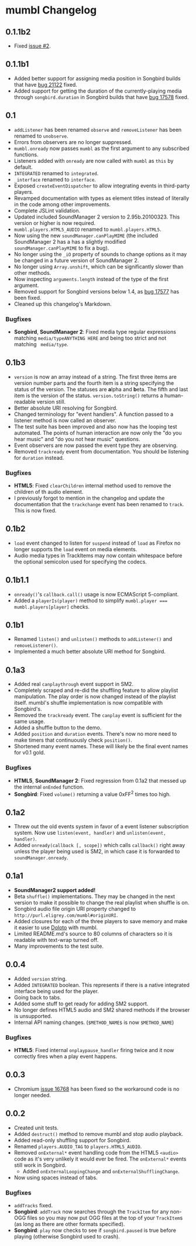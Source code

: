 mumbl Changelog
===============

0.1.1b2
-------

* Fixed [issue #2](http://github.com/eligrey/mumbl/issues#issue/2 "mumbl.tracks() returns empty arrays when using HTML5").


0.1.1b1
-------

* Added better support for assigning media position in Songbird builds that have [bug
  21122](http://bugzilla.songbirdnest.com/show_bug.cgi?id=21122) fixed.
* Added support for getting the duration of the currently-playing media through
  `songbird.duration` in Songbird builds that have
  [bug 17578](http://bugzilla.songbirdnest.com/show_bug.cgi?id=17578) fixed.


0.1
---

* `addListener` has been renamed `observe` and `removeListener` has been renamed to
  `unobserve`.
* Errors from observers are no longer suppressed.
* `mumbl.onready` now passes `mumbl` as the first argument to any subscribed functions.
* Listeners added with `onready` are now called with `mumbl` as `this` by default.
* `INTEGRATED` renamed to `integrated`.
* `_interface` renamed to `interface`.
* Exposed `createEventDispatcher` to allow integrating events in third-party players.
* Revamped documentation with types as element titles instead of literally in the code
   among other improvements.
* Complete JSLint validation.
* Updated included SoundManager 2 version to 2.95b.20100323. This version or higher is
   now required.
* `mumbl.players.HTML5_AUDIO` renamed to `mumbl.players.HTML5`.
* Now using the new `soundManager.canPlayMIME` (the included SoundManager 2 has a
   has a slightly modified `soundManager.canPlayMIME` to fix a bug).
* No longer using the `_iO` property of sounds to change options as it may be changed
   in a future version of SoundManager 2.
* No longer using `Array.unshift`, which can be significantly slower than other methods.
* Now inspecting `arguments.length` instead of the type of the first argument.
* Removed support for Songbird versions below 1.4, as
   [bug 17577](http://bugzilla.songbirdnest.com/show_bug.cgi?id=17577) has been fixed.
* Cleaned up this changelog's Markdown.

### Bugfixes

* **Songbird**, **SoundManager 2**: Fixed media type regular expressions matching
   `media/typeANYTHING HERE` and being too strict and not matching ` media/type`.


0.1b3
-----

* `version` is now an array instead of a string. The first three items are version
  number parts and the fourth item is a string specifying the status of the version.
  The statuses are **a**lpha and **b**eta. The fifth and last item is the version of the
  status. `version.toString()` returns a human-readable version still.
* Better absolute URI resolving for Songbird.
* Changed terminology for "event handlers". A function passed to a listener method is
  now called an observer.
* The test suite has been improved and also now has the looping test automated. The
  points of human interaction are now only the "do you hear music" and "do you not hear
  music" questions.
* Event observers are now passed the event type they are observing.
* Removed `trackready` event from documentation. You should be listening for `duration`
  instead.

### Bugfixes

* **HTML5**: Fixed `clearChildren` internal method used to remove the children of th
  audio element.
* I previously forgot to mention in the changelog and update the documentation
  that the `trackchange` event has been renamed to `track`. This is now fixed.


0.1b2
-----

* `load` event changed to listen for `suspend` instead of `load` as Firefox no longer
  supports the `load` event on media elements.
* Audio media types in TrackItems may now contain whitespace before the optional
  semicolon used for specifying the codecs.


0.1b1.1
-----

* `onready()`'s `callback.call()` usage is now ECMAScript 5-compliant.
* Added a `playerIs(player)` method to simplify
  `mumbl.player === mumbl.players[player]` checks.


0.1b1
-----

* Renamed `listen()` and `unlisten()` methods to `addListener()` and `removeListener()`.
* Implemented a much better absolute URI method for Songbird.


0.1a3
-----

* Added real `canplaythrough` event support in SM2.
* Completely scraped and re-did the shuffling feature to allow playlist manipulation.
  The play order is now changed instead of the playlist itself. mumbl's shuffle
  implementation is now compatible with Songbird's.
* Removed the `trackready` event. The `canplay` event is sufficient for the same usage.
* Added a shuffle button to the demo.
* Added `position` and `duration` events. There's now no more need to make timers
  that continuously check `position()`.
* Shortened many event names. These will likely be the final event names for v0.1 gold.

### Bugfixes

* **HTML5**, **SoundManager 2**: Fixed regression from 0.1a2 that messed up the internal
  `onEnded` function.
* **Songbird**: Fixed `volume()` returning a value 0xFF<sup>2</sup> times too high.


0.1a2
-----

* Threw out the old events system in favor of a event listener subscription system.
  Now use `listen(event, handler)` and `unlisten(event, handler)`.
* Added `onready(callback [, scope])` which calls `callback()` right away
  unless the player being used is SM2, in which case it is forwarded to
  `soundManager.onready`.


0.1a1
-----

* **SoundManager2 support added!**
* Beta `shuffle()` implementations. They may be changed in the next version to
  make it possible to change the real playlist when shuffle is on.
* Songbird audio file origin URI property changed to
  `http://purl.eligrey.com/mumbl#originURI`.
* Added closures for each of the three players to save memory and make it easier to
  use [Doloto](http://msdn.microsoft.com/en-us/devlabs/ee423534.aspx) with mumbl.
* Limited README.md's source to 80 columns of characters so it is readable with
  text-wrap turned off.
* Many improvements to the test suite.


0.0.4
-----

* Added `version` string.
* Added `INTEGRATED` boolean. This represents if there is a native integrated
  interface being used for the player.
* Going back to tabs.
* Added some stuff to get ready for adding SM2 support.
* No longer defines HTML5 audio and SM2 shared methods if the browser is
  unsupported.
* Internal API naming changes. (`$METHOD_NAME$` is now `$METHOD_NAME`)

### Bugfixes

* **HTML5**: Fixed internal `onplaypause_handler` firing twice and it now correctly fires
  when a play event happens.


0.0.3
-----

* Chromium [issue 16768](http://code.google.com/p/chromium/issues/detail?id=16768) has
  been fixed so the workaround code is no longer needed.


0.0.2
-----

* Created unit tests.
* Added `destruct()` method to remove mumbl and stop audio playback.
* Added read-only shuffling support for Songbird.
* Renamed `players.AUDIO_TAG` to `players.HTML5_AUDIO`.
* Removed `onExternal*` event handling code from the HTML5 `<audio>` code as it's
  very unlikely it would ever be fired. The `onExternal*` events still work in Songbird.
    * Added `onExternalLoopingChange` and `onExternalShufflingChange`.
* Now using spaces instead of tabs.

### Bugfixes

* `addTracks` fixed.
* **Songbird**: `addTrack` now searches through the `TrackItem` for any non-OGG files
  so you may now put OGG files at the top of your `TrackItem`s (as long as there are
  other formats specified).
* **Songbird**: `play` now checks to see if `songbird.paused` is true before playing
  (otherwise Songbird used to crash).
